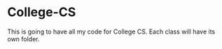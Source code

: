 # College-CS
This is going to have all my code for College CS. Each class will have its own folder.
